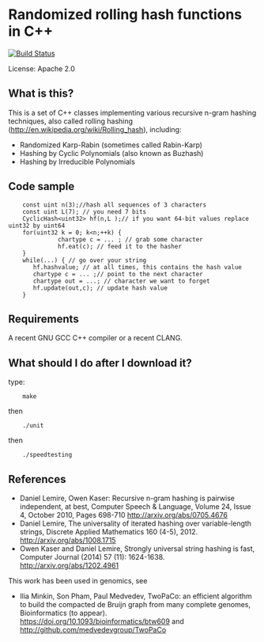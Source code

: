 # Randomized rolling hash functions in C++ 
[![Build Status](https://travis-ci.org/lemire/rollinghashcpp.png)](https://travis-ci.org/lemire/rollinghashcpp)


License: Apache 2.0


## What is this?

This is a set of C++ classes implementing various recursive n-gram hashing techniques, also called rolling hashing (http://en.wikipedia.org/wiki/Rolling_hash), including:

*   Randomized Karp-Rabin (sometimes called Rabin-Karp)
*   Hashing by Cyclic Polynomials (also known as Buzhash)
*   Hashing by Irreducible Polynomials


##  Code sample

        const uint n(3);//hash all sequences of 3 characters
        const uint L(7); // you need 7 bits
        CyclicHash<uint32> hf(n,L );// if you want 64-bit values replace uint32 by uint64
        for(uint32 k = 0; k<n;++k) {
                  chartype c = ... ; // grab some character
                  hf.eat(c); // feed it to the hasher
        }
        while(...) { // go over your string
           hf.hashvalue; // at all times, this contains the hash value
           chartype c = ... ;// point to the next character
           chartype out = ...; // character we want to forget
           hf.update(out,c); // update hash value
        }



##  Requirements 

A recent GNU GCC C++ compiler or a recent CLANG.

##  What should I do after I download it?


type:

        make

then

        ./unit

then

        ./speedtesting




##  References

* Daniel Lemire, Owen Kaser: Recursive n-gram hashing is pairwise independent, at best, Computer Speech & Language, Volume 24, Issue 4, October 2010, Pages 698-710 http://arxiv.org/abs/0705.4676
* Daniel Lemire, The universality of iterated hashing over variable-length strings, Discrete Applied Mathematics 160 (4-5), 2012. http://arxiv.org/abs/1008.1715
* Owen Kaser and Daniel Lemire, Strongly universal string hashing is fast, Computer Journal (2014) 57 (11): 1624-1638. http://arxiv.org/abs/1202.4961


This work has been used in genomics, see


* Ilia Minkin, Son Pham, Paul Medvedev, TwoPaCo: an efficient algorithm to build the compacted de Bruijn graph from many complete genomes, Bioinformatics (to appear). https://doi.org/10.1093/bioinformatics/btw609 and http://github.com/medvedevgroup/TwoPaCo
